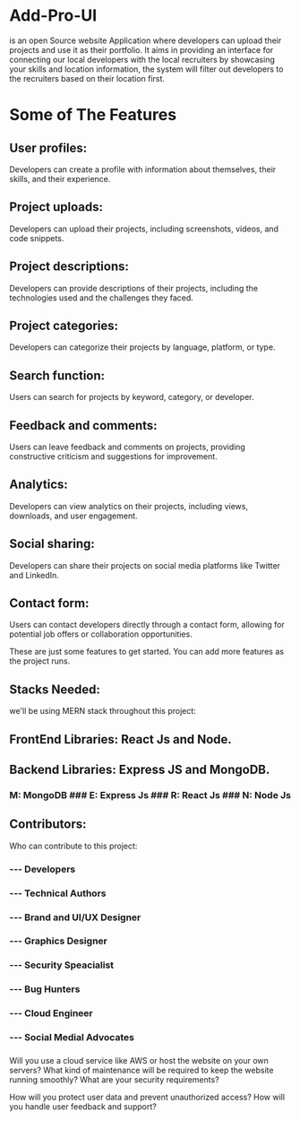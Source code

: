 # Add-Pro-UI
is an open Source website Application where developers can upload their projects and use it as their portfolio. It aims in providing an interface for connecting our local developers with the local recruiters  by showcasing your skills and location information, the system will filter out developers to the recruiters based on their location first.

# Some of The Features
## User profiles:
 Developers can create a profile with information about themselves, their skills, and their experience.

## Project uploads:
 Developers can upload their projects, including screenshots, videos, and code snippets.

## Project descriptions:
 Developers can provide descriptions of their projects, including the technologies used and the challenges they faced.

## Project categories:
 Developers can categorize their projects by language, platform, or type.

## Search function:
 Users can search for projects by keyword, category, or developer.

## Feedback and comments:
 Users can leave feedback and comments on projects, providing constructive criticism and suggestions for improvement.

## Analytics:
 Developers can view analytics on their projects, including views, downloads, and user engagement.

## Social sharing:
 Developers can share their projects on social media platforms like Twitter and LinkedIn.

## Contact form:
 Users can contact developers directly through a contact form, allowing for potential job offers or collaboration opportunities.

These are just some features to get started. You can add more features as the project runs.
## Stacks Needed:
 we'll be using MERN stack throughout this project:
 ## FrontEnd Libraries: React Js and Node.
 ## Backend Libraries: Express JS and MongoDB.
### M: MongoDB ### E: Express Js ### R: React Js ### N: Node Js

## Contributors:
Who can contribute to this project:
### --- Developers
### --- Technical Authors
### --- Brand and UI/UX Designer
### --- Graphics Designer
### --- Security Speacialist
### --- Bug Hunters
### --- Cloud Engineer
### --- Social Medial Advocates
### 

Will you use a cloud service like AWS or host the website on your own servers? What kind of maintenance will be required to keep the website running smoothly?
What are your security requirements?

How will you protect user data and prevent unauthorized access?
How will you handle user feedback and support?

